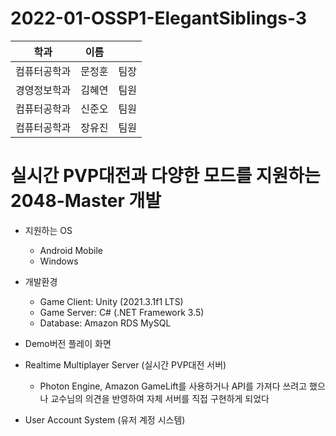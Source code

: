 # 2022-01-OSSP1-ElegantSiblings-3

|학과|이름||
|------|---|---|
|컴퓨터공학과|문정훈|팀장|
|경영정보학과|김혜연|팀원|
|컴퓨터공학과|신준오|팀원|
|컴퓨터공학과|장유진|팀원|


# 실시간 PVP대전과 다양한 모드를 지원하는 2048-Master 개발

* 지원하는 OS
  * Android Mobile
  * Windows
  
* 개발환경
  * Game Client: Unity (2021.3.1f1 LTS)
  * Game Server: C# (.NET Framework 3.5)
  * Database: Amazon RDS MySQL  

* Demo버전 플레이 화면

* Realtime Multiplayer Server (실시간 PVP대전 서버)
  * Photon Engine, Amazon GameLift를 사용하거나 API를 가져다 쓰려고 했으나 교수님의 의견을 반영하여 자체 서버를 직접 구현하게 되었다

* User Account System (유저 계정 시스템)

